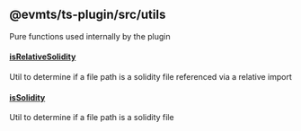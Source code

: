 ## @evmts/ts-plugin/src/utils

Pure functions used internally by the plugin

#### [isRelativeSolidity](./isRelativeSolidity.ts)

Util to determine if a file path is a solidity file referenced via a relative import

#### [isSolidity](./isSolidity.ts)

Util to determine if a file path is a solidity file
